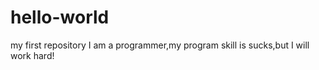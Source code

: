 # hello-world
my first repository
I am a programmer,my program skill is sucks,but I will work hard!
